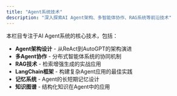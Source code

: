 ```yaml
---
title: "Agent系统技术"
description: "深入探索AI Agent架构、多智能体协作、RAG系统等前沿技术"
---
```


本栏目专注于AI Agent系统的核心技术，包括：

- **Agent架构设计** - 从ReAct到AutoGPT的架构演进
- **多Agent协作** - 分布式智能体系统的协同机制
- **RAG技术** - 检索增强生成的实战应用
- **LangChain框架** - 构建复杂Agent应用的最佳实践
- **记忆系统** - Agent的长短期记忆设计
- **知识图谱** - 结构化知识在Agent中的应用